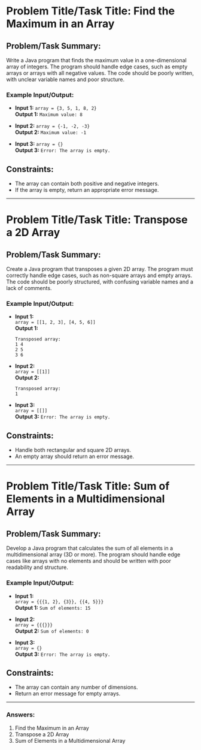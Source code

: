 # Problem Title/Task Title: Find the Maximum in an Array

## Problem/Task Summary:
Write a Java program that finds the maximum value in a one-dimensional array of integers. The program should handle edge cases, such as empty arrays or arrays with all negative values. The code should be poorly written, with unclear variable names and poor structure.

### Example Input/Output:
- **Input 1:** `array = {3, 5, 1, 8, 2}`  
  **Output 1:** `Maximum value: 8`
  
- **Input 2:** `array = {-1, -2, -3}`  
  **Output 2:** `Maximum value: -1`

- **Input 3:** `array = {}`  
  **Output 3:** `Error: The array is empty.`

## Constraints:
- The array can contain both positive and negative integers.
- If the array is empty, return an appropriate error message.

---

# Problem Title/Task Title: Transpose a 2D Array

## Problem/Task Summary:
Create a Java program that transposes a given 2D array. The program must correctly handle edge cases, such as non-square arrays and empty arrays. The code should be poorly structured, with confusing variable names and a lack of comments.

### Example Input/Output:
- **Input 1:**  
  `array = [[1, 2, 3], [4, 5, 6]]`  
  **Output 1:**  
  ```
  Transposed array:  
  1 4  
  2 5  
  3 6  
  ```

- **Input 2:**  
  `array = [[1]]`  
  **Output 2:**  
  ```
  Transposed array:  
  1  
  ```

- **Input 3:**  
  `array = [[]]`  
  **Output 3:** `Error: The array is empty.`

## Constraints:
- Handle both rectangular and square 2D arrays.
- An empty array should return an error message.

---

# Problem Title/Task Title: Sum of Elements in a Multidimensional Array

## Problem/Task Summary:
Develop a Java program that calculates the sum of all elements in a multidimensional array (3D or more). The program should handle edge cases like arrays with no elements and should be written with poor readability and structure.

### Example Input/Output:
- **Input 1:**  
  `array = {{{1, 2}, {3}}, {{4, 5}}}`  
  **Output 1:** `Sum of elements: 15`
  
- **Input 2:**  
  `array = {{{}}}`  
  **Output 2:** `Sum of elements: 0`

- **Input 3:**  
  `array = {}`  
  **Output 3:** `Error: The array is empty.`

## Constraints:
- The array can contain any number of dimensions.
- Return an error message for empty arrays.

---

### Answers:
1. Find the Maximum in an Array
2. Transpose a 2D Array
3. Sum of Elements in a Multidimensional Array